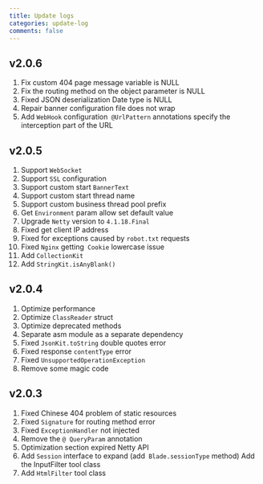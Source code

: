 ```yaml
---
title: Update logs
categories: update-log
comments: false
---
```


## v2.0.6

1. Fix custom 404 page message variable is NULL
2. Fix the routing method on the object parameter is NULL
3. Fixed JSON deserialization Date type is NULL
4. Repair banner configuration file does not wrap
4. Add `WebHook` configuration` @UrlPattern` annotations specify the interception part of the URL

## v2.0.5

1. Support `WebSocket`
2. Support `SSL` configuration
3. Support custom start `BannerText`
3. Support custom start thread name
3. Support custom business thread pool prefix
3. Get `Environment` param allow set default value
4. Upgrade `Netty` version to `4.1.18.Final`
5. Fixed get client IP address
6. Fixed for exceptions caused by `robot.txt` requests
7. Fixed `Nginx` getting` Cookie` lowercase issue
8. Add `CollectionKit`
9. Add `StringKit.isAnyBlank()`

## v2.0.4

1. Optimize performance
2. Optimize `ClassReader` struct
2. Optimize deprecated methods
3. Separate asm module as a separate dependency
4. Fixed `JsonKit.toString` double quotes error
5. Fixed response `contentType` error
6. Fixed `UnsupportedOperationException`
5. Remove some magic code

## v2.0.3

1. Fixed Chinese 404 problem of static resources
1. Fixed `Signature` for routing method error
1. Fixed `ExceptionHandler` not injected
1. Remove the `@ QueryParam` annotation
1. Optimization section expired Netty API
1. Add `Session` interface to expand (add` Blade.sessionType` method)
Add the InputFilter tool class
1. Add `HtmlFilter` tool class
